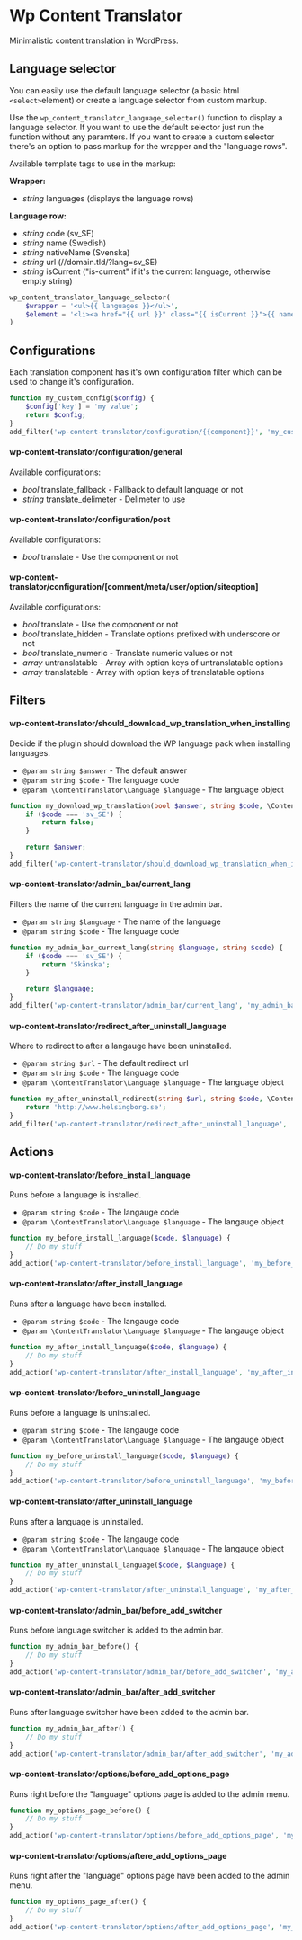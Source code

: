 # Wp Content Translator

Minimalistic content translation in WordPress.

## Language selector

You can easily use the default language selector (a basic html ```<select>```element) or create a language selector from custom markup.

Use the ```wp_content_translator_language_selector()``` function to display a language selector. If you want to use the default selector just run the function without any paramters. If you want to create a custom selector there's an option to pass markup for the wrapper and the "language rows".

Available template tags to use in the markup:

**Wrapper:**

- *string* languages (displays the language rows)

**Language row:**

- *string* code (sv_SE)
- *string* name (Swedish)
- *string* nativeName (Svenska)
- *string* url (//domain.tld/?lang=sv_SE)
- *string* isCurrent ("is-current" if it's the current language, otherwise empty string)

```php
wp_content_translator_language_selector(
    $wrapper = '<ul>{{ languages }}</ul>',
    $element = '<li><a href="{{ url }}" class="{{ isCurrent }}">{{ name }}</a></li>'
)
```








## Configurations
Each translation component has it's own configuration filter which can be used to change it's configuration.

```php
function my_custom_config($config) {
    $config['key'] = 'my value';
    return $config;
}
add_filter('wp-content-translator/configuration/{{component}}', 'my_custom_config');
```

#### wp-content-translator/configuration/general

Available configurations:
- *bool* translate_fallback - Fallback to default language or not
- *string* translate_delimeter - Delimeter to use

#### wp-content-translator/configuration/post

Available configurations:
- *bool* translate - Use the component or not

#### wp-content-translator/configuration/[comment/meta/user/option/siteoption]

Available configurations:
- *bool* translate - Use the component or not
- *bool* translate_hidden - Translate options prefixed with underscore or not
- *bool* translate_numeric - Translate numeric values or not
- *array* untranslatable - Array with option keys of untranslatable options
- *array* translatable - Array with option keys of translatable options





## Filters

#### wp-content-translator/should_download_wp_translation_when_installing
Decide if the plugin should download the WP language pack when installing languages.

- ```@param string $answer``` - The default answer
- ```@param string $code``` - The language code
- ```@param \ContentTranslator\Language $language``` - The language object

```php
function my_download_wp_translation(bool $answer, string $code, \ContentTranslator\Language $language) {
    if ($code === 'sv_SE') {
        return false;
    }

    return $answer;
}
add_filter('wp-content-translator/should_download_wp_translation_when_installing', 'my_download_wp_translation', 10, 3);
```

#### wp-content-translator/admin_bar/current_lang
Filters the name of the current language in the admin bar.

- ```@param string $language``` - The name of the language
- ```@param string $code``` - The language code

```php
function my_admin_bar_current_lang(string $language, string $code) {
    if ($code === 'sv_SE') {
        return 'Skånska';
    }

    return $language;
}
add_filter('wp-content-translator/admin_bar/current_lang', 'my_admin_bar_current_lang', 10, 2);
```

#### wp-content-translator/redirect_after_uninstall_language
Where to redirect to after a langauge have been uninstalled.

- ```@param string $url``` - The default redirect url
- ```@param string $code``` - The language code
- ```@param \ContentTranslator\Language $language``` - The language object

```php
function my_after_uninstall_redirect(string $url, string $code, \ContentTranslator\Language $language) {
    return 'http://www.helsingborg.se';
}
add_filter('wp-content-translator/redirect_after_uninstall_language', 'my_after_uninstall_redirect', 10, 2);
```








## Actions

#### wp-content-translator/before_install_language
Runs before a language is installed.

- ```@param string $code``` - The langauge code
- ```@param \ContentTranslator\Language $language``` - The langauge object

```php
function my_before_install_language($code, $language) {
    // Do my stuff
}
add_action('wp-content-translator/before_install_language', 'my_before_install_language', 10, 2);
```

#### wp-content-translator/after_install_language
Runs after a language have been installed.

- ```@param string $code``` - The langauge code
- ```@param \ContentTranslator\Language $language``` - The langauge object

```php
function my_after_install_language($code, $language) {
    // Do my stuff
}
add_action('wp-content-translator/after_install_language', 'my_after_install_language', 10, 2);
```

#### wp-content-translator/before_uninstall_language
Runs before a language is uninstalled.

- ```@param string $code``` - The langauge code
- ```@param \ContentTranslator\Language $language``` - The langauge object

```php
function my_before_uninstall_language($code, $language) {
    // Do my stuff
}
add_action('wp-content-translator/before_uninstall_language', 'my_before_uninstall_language', 10, 2);
```

#### wp-content-translator/after_uninstall_language
Runs after a language is uninstalled.

- ```@param string $code``` - The langauge code
- ```@param \ContentTranslator\Language $language``` - The langauge object

```php
function my_after_uninstall_language($code, $language) {
    // Do my stuff
}
add_action('wp-content-translator/after_uninstall_language', 'my_after_uninstall_language', 10, 2);
```

#### wp-content-translator/admin_bar/before_add_switcher
Runs before language switcher is added to the admin bar.

```php
function my_admin_bar_before() {
    // Do my stuff
}
add_action('wp-content-translator/admin_bar/before_add_switcher', 'my_admin_bar_before', 10);
```

#### wp-content-translator/admin_bar/after_add_switcher
Runs after language switcher have been added to the admin bar.

```php
function my_admin_bar_after() {
    // Do my stuff
}
add_action('wp-content-translator/admin_bar/after_add_switcher', 'my_admin_bar_before', 10);
```

#### wp-content-translator/options/before_add_options_page
Runs right before the "language" options page is added to the admin menu.

```php
function my_options_page_before() {
    // Do my stuff
}
add_action('wp-content-translator/options/before_add_options_page', 'my_options_page_before', 10);
```

#### wp-content-translator/options/aftere_add_options_page
Runs right after the "language" options page have been added to the admin menu.

```php
function my_options_page_after() {
    // Do my stuff
}
add_action('wp-content-translator/options/after_add_options_page', 'my_options_page_after', 10);
```



